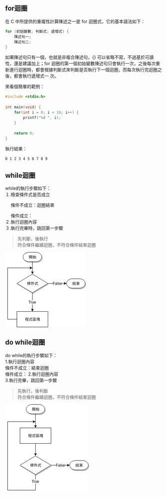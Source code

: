## for迴圈
在 C 中所提供的重複性計算陳述之一是 for 迴圈式，它的基本語法如下：
```c
for (初始變數; 判斷式; 遞增式) { 
    陳述句一; 
    陳述句二; 
}
```
如果陳述句只有一個，也就是非複合陳述句，{} 可以省略不寫，不過基於可讀性，還是建議加上；for 迴圈的第一個初始變數陳述句只會執行一次，之後每次重新進行迴圈時，都會根據判斷式來判斷是否執行下一個迴圈，而每次執行完迴圈之後，都會執行遞增式一 次。

來看個簡單的範例：
```c
#include <stdio.h>

int main(void) {
    for(int i = 0; i < 10; i++) {
        printf("%d ", i);
    }

    return 0;
}
```
執行結果：
```
0 1 2 3 4 5 6 7 8 9
```
## while迴圈
while的執行步驟如下：  
１.檢查條件式是否成立  
   
　   條件不成立：迴圈結束  
 
　   條件成立：    
２.執行迴圈內容  
３.執行完畢時，跳回第一步驟
>先判斷，後執行  
>符合條件繼續迴圈，不符合條件結束迴圈    

![](https://github.com/AuricTW/-programming/blob/main/picture/general/while%E8%BF%B4%E5%9C%88%E6%B5%81%E7%A8%8B%E5%9C%96.png)   


### 
## do while迴圈
do while的執行步驟如下：  
1.執行迴圈內容  
   條件不成立：結束迴圈  
   條件成立： 
2.執行迴圈內容  
3.執行完畢，跳回第一步驟  
>先執行，後判斷    
>符合條件繼續迴圈，不符合條件結束迴圈    

![](https://github.com/AuricTW/-programming/blob/main/picture/general/do%20while%E8%BF%B4%E5%9C%88%E6%B5%81%E7%A8%8B%E5%9C%96.png)
###  
